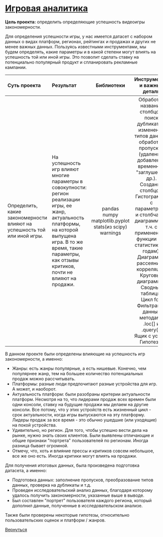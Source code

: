 # [Игровая аналитика](https://github.com/rustyt0aster/practicum/blob/main/5%20проект%20-%20Игровая%20аналитика/Игровая%20аналитика.ipynb)

**Цель проекта:** определить определяющие успешность видеоигры закономерности.

Для определения успешности игры, у нас имеется датасет с набором данных о видах платформ, регионах, рейтингах и продажах и других не менее важных данных. Пользуясь известными инструментами, мы будем определять, какие параметры и в какой степени могут влиять на успешность той или иной игры. Это позволит сделать ставку на потенциально популярный продукт и спланировать рекламные кампании.

| Суть проекта | Результат | Библиотеки | Инструменты и важные детали |
| :-- | :-- |:--:|:--:|
| Определить, какие закономерности влияют на успешность той или иной игры. | На успешность игр влияют многие параметры в совокупности: регион реализации игры, ее жанр, актуальность платформы, на которой выпущена игра. В то же время, такие параметры, как отзывы критиков, почти не влияют на продажи. | pandas<br>numpy<br>matplotlib.pyplot<br>stats(из scipy)<br>warnings | Обработка названий столбцов, поиск дубликатов, изменение типов данных, обработка пропусков (удаление, добавление временных "заглушек" и др.).<br>Создание столбцов.<br>Гистограммы с параметрами и столбчатые диаграммы (в т.ч. с применением функции или статистика по годам). Диаграммы рассеяния и корреляции. Круговые диаграммы.<br>Сводные таблицы.<br>Цикл for:<br>Фильтрация данных методами .loc[] и .query().<br>Ящик с усами.<br>Гипотезы. |

В данном проекте были определены влияющие на успешность игр закономерности, а именно:
- Жанры: есть жанры популярные, а есть нишевые. Конечно, чем популярнее жанр, тем на большее количество потенциальных продаж можно рассчитывать.
- Платформы: разные люди предпочитают разные устройства для игр. А может, и наоборот.
- Актуальность платформ: были разобраны критерии актуальности платформ. Несмотря на то, что лидерами продаж всех времен были одни консоли, ставку на будущие продажи мы делаем на другие консоли. Все потому, что у этих устройств есть жизненный цикл - срок актуальности, когда игры выпускаются на эту платформу. Лидеры продаж за все время - это обычно ушедшие (или уходящие) на покой устройства. 
- Удивительно, но регион. Для того, чтобы успешно вести дела на рынке, нужно знать своих клиентов. Были выявлены отличающие и общие признаки "портрета" пользователей по регионам. Иногда разница бывает огромной.
- Отмечу, что, хоть и влияние прессы и критиков совсем небольшое, все же оно есть. Иногда критики могут влиять на продажи.

Для получения итоговых данных, была произведена подготовка датасета, а именно:
- Подготовка данных: заполнение пропусков, преобразование типов данных, проверка на дубликаты и т.д.
- Проведен исследовательский анализ данных, благодаря которому удалось получить закономерности, указанные выше в выводе.
- Был составлен "портрет" пользователя каждого региона, который дополнил данные, полученные в исследовательском анализе.

Также были проверены некоторые гипотезы, относительно пользовательских оценок и платформ / жанров.

[Вернуться](https://github.com/rustyt0aster/practicum/tree/main#readme)
